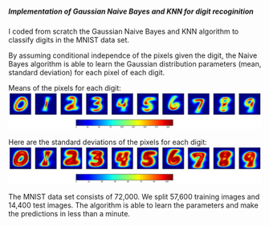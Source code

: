 ##### Implementation of Gaussian Naive Bayes and KNN for digit recoginition

I coded from scratch the Gaussian Naive Bayes and KNN algorithm to classify digits in the MNIST data set.

By assuming conditional independce of the pixels given the digit, the Naive Bayes algorithm is able to learn the Gaussian distribution parameters (mean, standard deviation) for each pixel of each digit.

Means of the pixels for each digit:
![](images/NB_means.png?raw=true)


Here are the standard deviations of the pixels for each digit:
![](images/NB_stdev.png?raw=true)

The MNIST data set consists of 72,000. We split 57,600 training images and 14,400 test images. The algorithm is able to learn the parameters and make the predictions in less than a minute.